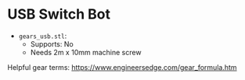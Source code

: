 # USB Switch Bot

- `gears_usb.stl`:
  - Supports: No
  - Needs 2m x 10mm machine screw


Helpful gear terms: https://www.engineersedge.com/gear_formula.htm

